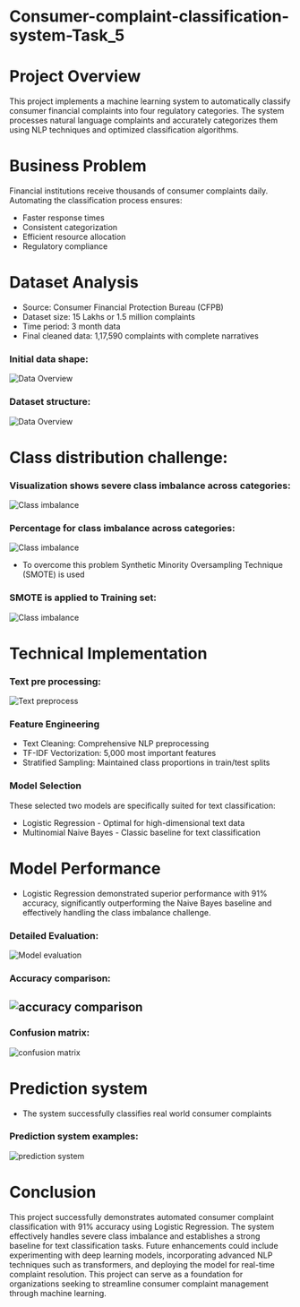 # Consumer-complaint-classification-system-Task_5
# Project Overview
This project implements a machine learning system to automatically classify consumer financial complaints into four regulatory categories. The system processes natural language complaints and accurately categorizes them using NLP techniques and optimized classification algorithms.
# Business Problem
Financial institutions receive thousands of consumer complaints daily. Automating the classification process ensures:
- Faster response times
- Consistent categorization
- Efficient resource allocation
- Regulatory compliance
# Dataset Analysis
- Source: Consumer Financial Protection Bureau (CFPB)
- Dataset size: 15 Lakhs or 1.5 million complaints
- Time period: 3 month data
- Final cleaned data: 1,17,590 complaints with complete narratives
### Initial data shape:
![Data Overview](screenshots/data_shape.png)
### Dataset structure:
![Data Overview](screenshots/data_head.png)
# Class distribution challenge:
### Visualization shows severe class imbalance across categories:
![Class imbalance](screenshots/data_distriu_graph.png)
### Percentage for class imbalance across categories:
![Class imbalance](screenshots/data_cat.png)
- To overcome this problem Synthetic Minority Oversampling Technique (SMOTE) is used
### SMOTE is applied to Training set:
![Class imbalance](screenshots/data_smote.png)
# Technical Implementation
### Text pre processing:
![Text preprocess](screenshots/data_cleaning_text.png)
### Feature Engineering
- Text Cleaning: Comprehensive NLP preprocessing
- TF-IDF Vectorization: 5,000 most important features
- Stratified Sampling: Maintained class proportions in train/test splits
### Model Selection
These selected two models are specifically suited for text classification:
* Logistic Regression - Optimal for high-dimensional text data
* Multinomial Naive Bayes - Classic baseline for text classification
# Model Performance
- Logistic Regression demonstrated superior performance with 91% accuracy, significantly outperforming the Naive Bayes baseline and effectively handling the class imbalance challenge.
### Detailed Evaluation:
![Model evaluation](screenshots/data_report.png)
### Accuracy comparison:
![accuracy comparison](screenshots/data_bar.png)
- 
### Confusion matrix:
![confusion matrix](screenshots/data_confusion_matrix.png)
# Prediction system
- The system successfully classifies real world consumer complaints
### Prediction system examples:
![prediction system](screenshots/data_prediction.png)
# Conclusion
This project successfully demonstrates automated consumer complaint classification with 91% accuracy using Logistic Regression. The system effectively handles severe class imbalance and establishes a strong baseline for text classification tasks.
Future enhancements could include experimenting with deep learning models, incorporating advanced NLP techniques such as transformers, and deploying the model for real-time complaint resolution. This project can serve as a foundation for organizations seeking to streamline consumer complaint management through machine learning.

